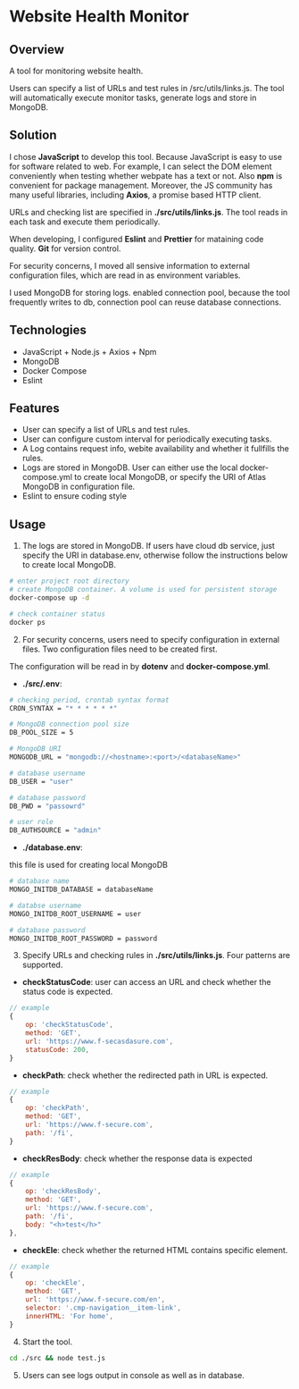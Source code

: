 # Website Health Monitor

## Overview

A tool for monitoring website health. 

Users can specify a list of URLs and test rules in /src/utils/links.js. The tool will automatically execute monitor tasks, generate logs and store in MongoDB.

## Solution

I chose **JavaScript** to develop this tool. Because JavaScript is easy to use for software related to web. For example, I can select the DOM element conveniently when testing whether webpate has a text or not. Also **npm** is convenient for package management. Moreover, the JS community has many useful libraries, including **Axios**, a promise based HTTP client.

URLs and checking list are specified in **./src/utils/links.js**. The tool reads in each task and execute them periodically.

When developing, I configured **Eslint** and **Prettier** for mataining code quality. **Git** for version control.

For security concerns, I moved all sensive information to external configuration files, which are read in as environment variables.

I used MongoDB for storing logs.  enabled connection pool, because the tool frequently writes to db, connection pool can reuse database connections.

## Technologies

* JavaScript + Node.js + Axios + Npm
* MongoDB
* Docker Compose
* Eslint

## Features

* User can specify a list of URLs and test rules.
* User can configure custom interval for periodically executing tasks.
* A Log contains request info, webite availability and whether it fullfills the rules.
* Logs are stored in MongoDB. User can either use the local docker-compose.yml to create local MongoDB, or specify the URI of Atlas MongoDB in configuration file.
* Eslint to ensure coding style

## Usage

1. The logs are stored in MongoDB. If users have cloud db service, just specify the URI in database.env, otherwise follow the instructions below to create local MongoDB.

``` bash
# enter project root directory
# create MongoDB container. A volume is used for persistent storage
docker-compose up -d

# check container status
docker ps
```

2. For security concerns, users need to specify configuration in external files. Two configuration files need to be created first.

The configuration will be read in by **dotenv** and **docker-compose.yml**.

* **./src/.env**:

``` bash
# checking period, crontab syntax format
CRON_SYNTAX = "* * * * * *"

# MongoDB connection pool size
DB_POOL_SIZE = 5

# MongoDB URI
MONGODB_URL = "mongodb://<hostname>:<port>/<databaseName>"

# database username
DB_USER = "user"

# database password
DB_PWD = "passowrd"

# user role
DB_AUTHSOURCE = "admin"
```

* **./database.env**:

this file is used for creating local MongoDB

``` bash
# database name
MONGO_INITDB_DATABASE = databaseName

# databse username
MONGO_INITDB_ROOT_USERNAME = user

# database password
MONGO_INITDB_ROOT_PASSWORD = password
```

3. Specify URLs and checking rules in **./src/utils/links.js**. Four patterns are supported.

* **checkStatusCode**: user can access an URL and check whether the status code is expected.

``` javascript
// example
{
    op: 'checkStatusCode',
    method: 'GET',
    url: 'https://www.f-secasdasure.com',
    statusCode: 200,
}
```

* **checkPath**: check whether the redirected path in URL is expected.

``` javascript
// example
{
    op: 'checkPath',
    method: 'GET',
    url: 'https://www.f-secure.com',
    path: '/fi',
}
```

* **checkResBody**: check whether the response data is expected

``` javascript
// example
{
    op: 'checkResBody',
    method: 'GET',
    url: 'https://www.f-secure.com',
    path: '/fi',
    body: "<h>test</h>"
},
```

* **checkEle**: check whether the returned HTML contains specific element.

``` javascript
// example
{
    op: 'checkEle',
    method: 'GET',
    url: 'https://www.f-secure.com/en',
    selector: '.cmp-navigation__item-link',
    innerHTML: 'For home',
}
```

4. Start the tool.

``` bash
cd ./src && node test.js
```

5. Users can see logs output in console as well as in database.

